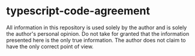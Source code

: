 # typescript-code-agreement
All information in this repository is used solely by the author and is solely the author's personal opinion. Do not take for granted that the information presented here is the only true information. The author does not claim to have the only correct point of view.
